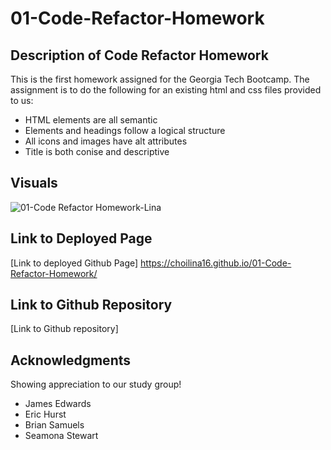 # 01-Code-Refactor-Homework

## Description of Code Refactor Homework
This is the first homework assigned for the Georgia Tech Bootcamp.
The assignment is to do the following for an existing html and css files provided to us:
* HTML elements are all semantic
* Elements and headings follow a logical structure
* All icons and images have alt attributes
* Title is both conise and descriptive 

## Visuals
![01-Code Refactor Homework-Lina](https://user-images.githubusercontent.com/100983245/159075457-276450d3-67f7-4d1e-9322-c65be0d17e52.png)

## Link to Deployed Page
[Link to deployed Github Page] https://choilina16.github.io/01-Code-Refactor-Homework/

## Link to Github Repository 
[Link to Github repository] 

## Acknowledgments 
Showing appreciation to our study group! 
* James Edwards 
* Eric Hurst
* Brian Samuels
* Seamona Stewart 
